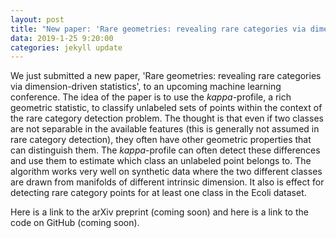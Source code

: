 ```yaml
---
layout: post
title: "New paper: 'Rare geometries: revealing rare categories via dimension-driven statistics'"
data: 2019-1-25 9:20:00
categories: jekyll update
---
```


We just submitted a new paper, 'Rare geometries: revealing rare categories via dimension-driven statistics', 
to an upcoming machine learning conference. The idea of the paper is to use the *kappa*-profile, 
a rich geometric statistic, to classify unlabeled sets of points within the context of the rare category detection problem.
The thought is that even if two classes are not separable in the available features (this is generally not assumed in rare category detection),
they often have other geometric properties that can distinguish them.
The *kappa*-profile can often detect these differences and use them
to estimate which class an unlabeled point belongs to.
The algorithm works very well on synthetic data where the two different
classes are drawn from manifolds of different intrinsic dimension. It also is effect 
for detecting rare category points for at least one class in the Ecoli dataset.


Here is a link to the arXiv preprint (coming soon) and here is a link to the code on GitHub (coming soon).
